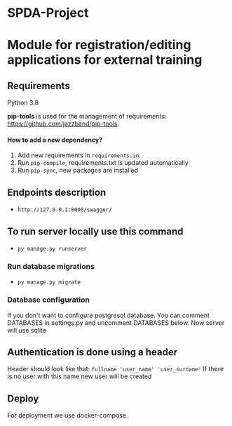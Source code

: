 # SPDA-Project
# Module for registration/editing applications for external training

## Requirements

Python 3.8

**pip-tools** is used for the management of requirements: https://github.com/jazzband/pip-tools.

#### How to add a new dependency?

1. Add new requirements in `requirements.in`.
2. Run ``pip-compile``, requirements.txt is updated automatically
3. Run ``pip-sync``, new packages are installed

## Endpoints description
* `http://127.0.0.1:8000/swagger/`

## To run server locally use this command
* `py manage.py runserver`
### Run database migrations
* `py manage.py migrate`

### Database configuration
If you don't want to configure postgresql database. You can comment DATABASES in settings.py and uncomment DATABASES below. Now server will use sqlite 

## Authentication is done using a header
Header should look like that: `fullname 'user_name' 'user_surname'`
If there is no user with this name new user will be created

## Deploy
For deployment we use docker-compose.
